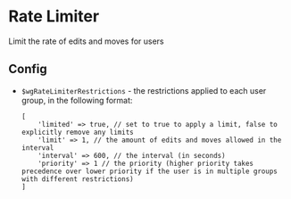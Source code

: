 # Rate Limiter
Limit the rate of edits and moves for users

## Config
- `$wgRateLimiterRestrictions` - the restrictions applied to each user group, in the following format:
	```
	[
		'limited' => true, // set to true to apply a limit, false to explicitly remove any limits
		'limit' => 1, // the amount of edits and moves allowed in the interval
		'interval' => 600, // the interval (in seconds)
		'priority' => 1 // the priority (higher priority takes precedence over lower priority if the user is in multiple groups with different restrictions)
	]
	```